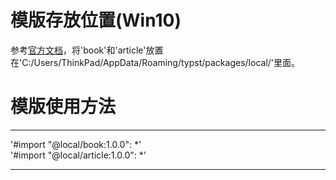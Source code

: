 # 模版存放位置(Win10)
参考[官方文档](https://github.com/typst/packages?tab=readme-ov-file#local-packages)，将'book'和'article'放置在'C:/Users/ThinkPad/AppData/Roaming/typst/packages/local/'里面。


# 模版使用方法
---
'#import "@local/book:1.0.0": *'  
'#import "@local/article:1.0.0": *'

---


